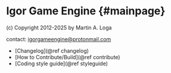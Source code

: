 Igor Game Engine                                    {#mainpage}
================

(c) Copyright 2012-2025 by Martin A. Loga
    
contact: igorgameengine@protonmail.com

 - [Changelog](@ref changelog)
 - [How to Contribute/Build](@ref contribute)
 - [Coding style guide](@ref styleguide)
 
  
